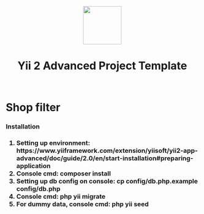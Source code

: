 <p align="center">
    <a href="https://github.com/yiisoft" target="_blank">
        <img src="https://avatars0.githubusercontent.com/u/993323" height="100px">
    </a>
    <h1 align="center">Yii 2 Advanced Project Template</h1>
    <br>
</p>

<h1>Shop filter</h1>
<h3>Installation<h3>
<ol>
    <li>Setting up environment: https://www.yiiframework.com/extension/yiisoft/yii2-app-advanced/doc/guide/2.0/en/start-installation#preparing-application</li>
    <li>Console cmd: composer install</li>
    <li>Setting up db config on console: cp config/db.php.example config/db.php</li>
    <li>Console cmd: php yii migrate</li> 
    <li>For dummy data, console cmd: php yii seed</li> 
</ol>